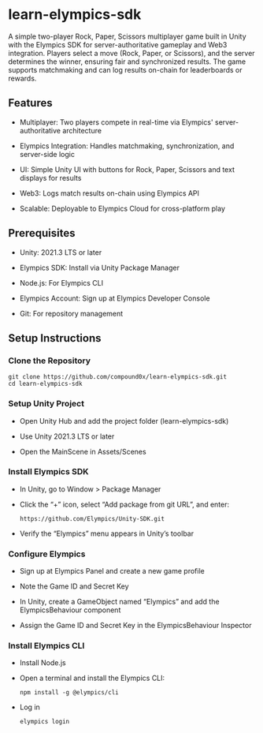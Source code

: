 # learn-elympics-sdk

A simple two-player Rock, Paper, Scissors multiplayer game built in Unity with the Elympics SDK for server-authoritative gameplay and Web3 integration. Players select a move (Rock, Paper, or Scissors), and the server determines the winner, ensuring fair and synchronized results. The game supports matchmaking and can log results on-chain for leaderboards or rewards.

## Features

- Multiplayer: Two players compete in real-time via Elympics' server-authoritative architecture

- Elympics Integration: Handles matchmaking, synchronization, and server-side logic

- UI: Simple Unity UI with buttons for Rock, Paper, Scissors and text displays for results

- Web3: Logs match results on-chain using Elympics API

- Scalable: Deployable to Elympics Cloud for cross-platform play

## Prerequisites

- Unity: 2021.3 LTS or later

- Elympics SDK: Install via Unity Package Manager

- Node.js: For Elympics CLI

- Elympics Account: Sign up at Elympics Developer Console

- Git: For repository management

## Setup Instructions

### Clone the Repository

```
git clone https://github.com/compound0x/learn-elympics-sdk.git
cd learn-elympics-sdk
```

### Setup Unity Project

- Open Unity Hub and add the project folder (learn-elympics-sdk)

- Use Unity 2021.3 LTS or later

- Open the MainScene in Assets/Scenes

### Install Elympics SDK

- In Unity, go to Window > Package Manager

- Click the “+” icon, select “Add package from git URL”, and enter:
  ```
  https://github.com/Elympics/Unity-SDK.git
  ```
  
- Verify the “Elympics” menu appears in Unity’s toolbar

### Configure Elympics

- Sign up at Elympics Panel and create a new game profile

- Note the Game ID and Secret Key

- In Unity, create a GameObject named “Elympics” and add the ElympicsBehaviour component

- Assign the Game ID and Secret Key in the ElympicsBehaviour Inspector

### Install Elympics CLI

- Install Node.js

- Open a terminal and install the Elympics CLI:
  ```
  npm install -g @elympics/cli
  ```
  
- Log in
  ```
  elympics login
  ```
